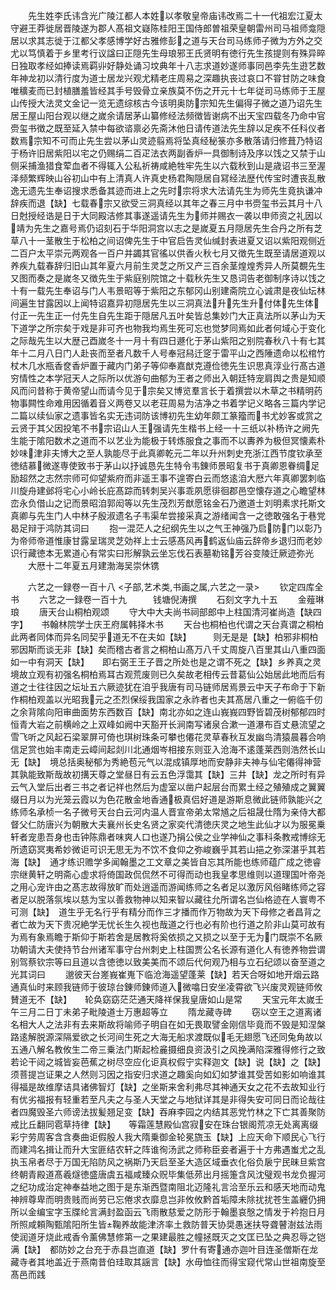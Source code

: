<!-- { "loadSidebar": true } -->
　　先生姓李氏讳含光广陵江都人本姓以孝敬皇帝庙讳改焉二十一代祖宏江夏太守避王莽徙居晋陵遂为郡人髙祖文嶷陈桂阳王国侍郎曽祖荣皇朝雷州司马祖师龛隠居以求其志徙于江都父孝感博学好古雅修彭之道与天台司马练师子微为方外之交尤以笃慎着于乡里考行议諡曰正隠先生母琅邪王氏贤明有徳行先生孩提则有殊异晬日独取孝经如捧读焉羁丱好静处诵习坟典年十八志求道妙遂师事同邑李先生逰艺数年神龙初以清行度为道士居龙兴观尤精老庄周易之深趣执丧过哀口不甞甘防之味食唯穬麦而已封植膳羞皆经其手号毁骨立亲族莫不伤之开元十七年従司马练师于王屋山传授大法灵文金记一览无遗综核古今该明奥防宗知先生偏得子微之道乃诏先生居王屋山阳台观以继之嵗余请居茅山纂修经法频徴皆谢病不出天宝四载冬乃命中官赍玺书徴之既至延入禁中每欲谘禀必先斋沐他日请传道法先生辞以足疾不任科仪者数焉宗知不可而止先生尝以茅山灵迹翦焉将坠真经秘箓亦多散落请归修葺乃特诏于杨许旧居紫阳以宅之仍赐绢二百疋法衣两副香炉一具御制诗及序以饯之又禁于山侧采捕渔猎食荤血者不得辄入公私祈祷咸絶牲牢先生以六载秋到山是歳诏书三至渥泽频繁辉映山谷初山中有上清真人许真史杨君陶隠居自冩经法歴代传宝时遭丧乱散逸无遗先生奉诏搜求悉备其迹而进上之先时宗将求大法请先生为师先生竟执谦冲辞疾而退【缺】七载春宗又欲受三洞真经以其年之春三月中书赍玺书云其月十八日尅授经诰是日于大同殿洁修其事遂遥请先生为师并赐衣一袭以申师资之礼因以靖为先生之嘉号焉仍诏刻石于华阳洞宫以志之是嵗夏五月隠居先生合丹之所有芝草八十一茎散生于松柏之间诏俾先生于中官启告灵仙缄封表进夏又诏以紫阳观侧近二百户太平崇元两观各一百户并蠲其官徭以供香火秋七月又徴先生既至请居道观以养疾九载春辞归旧山其年夏六月前生灵芝之所又产三百余茎煌煌秀异人所莫覩先生又图而奏之是嵗冬又徴先生于紫庭别院馆之十载秋先生又恳词告老御制序诗以饯之十有一载先生奉诏与门人韦景昭等于紫阳之东郁冈山别建斋院立心诚肃是夜仙坛林间遍生甘露因以上闻特诏嘉异初隠居先生以三洞真法升先生升付体先生体付正一先生正一付先生自先生距于隠居凡五叶矣皆总集妙门大正真法所以茅山为天下道学之所宗矣于戏是非可齐也物我均焉生死可忘也觉梦同焉如此者何域心于变化之际哉先生以大歴己酉嵗冬十一月十有四日遯化于茅山紫阳之别院春秋八十有七其年十二月八日门人赴丧而至者凡数千人号奉冠舄迁窆于雷平山之西陲遗命以松棺竹杖木几水瓶香奁香炉置于藏内门弟子等仰奉嘉猷克遵俭徳先生识思真淳业行髙古道穷情性之本学冠天人之际所以优游句曲郁为王者之师出入朝廷特宠肩舆之贵是知顺风而问昔称于黄帝望山而请今见于宗矣又博览羣言长于着撰尝以木草之书精明药物事闗性命难用因循着音义两卷又以老荘周易为洁净之书着学记义略各三篇内学记二篇以续仙家之遗事皆名实无违词防该博初先生幼年颇工篆籀而书尤妙客或赏之云贤于其父因投笔不书宗诏山人王强请先生楷书上经一十三纸以补杨许之阙先生能于隂阳数术之道而不以艺业为能极于转炼服食之事而不以夀养为极但冥懐素朴妙味津非夫博大之至人孰能尽于此真卿乾元二年以升州刺史充浙江西节度钦承至徳结慕微遂専使致书于茅山以抒诚恳先生特令韦錬师景昭复书于真卿恩眷绸足励超然之志然宗师可仰望紫府而非遥王事不遑寄白云而悠逺洎大厯六年真卿罢刺临川旋舟建邺将宅心小岭长庇髙踪而转刺吴兴事乖夙愿徘徊郡邑空懐存道之心瞻望林峦永负借山之记而景昭洎郭闳等以先生茂烈芳猷愿铭金石乃邀道士刘明素求托斯文真卿与先生门人中林子殷淑遗名子韦渠牟尝接采真之游绪闻含一之徳敢强名于巷党曷足辩于鸿防其词曰
　　抱一混茫人之纪纲先生以之气王神强乃启防门以彰乃为帝师帝道惟康甘露呈瑞灵芝効祥上士云感髙风再鹤返仙庙云辞帝乡退归而老妙识行藏徳本无累道心有常实曰形解孰云坐忘伐石表墓勒铭芳谷变陵迁厥迹弥光
　　大厯十二年夏五月建渤海吴崇休镌

　　六艺之一録卷一百十八
<子部,艺术类,书画之属,六艺之一录>
　　钦定四库全书
　　六艺之一録卷一百十九　　　钱塘倪涛撰
　　石刻文字九十五
　　金薤琳琅
　　唐天台山桐柏观颂
　　守大中大夫尚书祠部郎中上柱国清河崔尚造【缺四字】　　书翰林院学士庆王府属韩择木书
　　天台也桐柏也代谓之天台真谓之桐柏此两者同体而异名同契乎道无不在夫如【缺】　　　则无是是【缺】柏邪非桐柏邪因斯而谈无非【缺】矣而稽古者言之桐柏山髙万八千丈周旋八百里其山八重四面如一中有洞天【缺】　　即右弼王王子晋之所处也是之谓不死之【缺】乡养真之灵境故立观有初强名桐柏焉耳古观荒废则已久矣故老相传云昔葛仙公始居此地而后有道之士往往因之坛址五六厥迹犹在洎乎我唐有司马链师居焉景云中天子布命于下新作桐柏观盖以光昭我元之丕烈保绥我国家之永祚者也夫其髙居八重之一俯临千仞之余背隂向阳审曲面势东西数百【缺】南北亦如之连山峩峩四野皆碧茂树郁郁四时恒青大岩之前横岭之上双峰如阙中天豁开长涧南写诸泉合漱一道瀑布百丈悬流望之雪飞听之风起石梁翠屏可倚也琪树珠条可攀也僊花灵草春秋互发幽鸟清猿晨暮合响信足赏也始丰南走云嶂间起剡川北通烟岑相接东则亚入沧海不逺蓬莱西则浩然长山无【缺】　境总括奥秘郁为秀絶苞元气以混成镇厚地而安静非夫神与仙宅僊得神营其孰能致斯哉故初搆天尊之堂昼日有云五色浮霭其【缺】三井【缺】龙之所时有异云气入堂后出者三书之者记祥也然后为虚室以凿户起层台而累土经之殖殖成之翼翼缀日月以为光笼云霞以为色花散金地香通极真侣好道是游斯息微此链师孰能兴之练师名承桢一名子微号天台白云河内温人晋宣帝弟太常馗之后祖晟仕隋为亲侍大都督父仁防唐兴为朝散大夫襄州长史名贤之家奕代清徳庆灵之地生此仙才以为服冕乗轩者宠患吾身也击钟陈鼎者味爽人口也遂乃捐公侯之业学神仙之事科条教戒博综无所遗窈冥夷希妙微讵可识无思无为不饮不食仰之弥峻巍乎其若山挹之弥深湛乎其若海【缺】　通才练识赡学多闻翰墨之工文章之美皆自忘其所能也练师蕴广成之徳睿宗继黄轩之明斋心虚求将倚国政侃侃然不可得而动也我皇孝思维则以道理国叶帝尧之用心宠许由之髙志故得放旷而处逍遥而游闻练师之名者足以激厉风俗睹练师之容者足以脱落氛埃以慈为宝以善救物神以知来智以藏往允所谓名岂仙格迹在人寰粤不可测【缺】　道生乎无名行乎有精分而作三才播而作万物故为天下母修之者昌背之者亡故为天下贵况絶学无忧长生久视也哉道之行也必有阶也行道之阶非山莫可故有为焉有象焉瞻于斯仰于斯若舍是居教将奚依损之又损之以至于无为门既崇不名厥功朝请大夫使持节台州诸军事守台州刺史上柱国贾公名长源有道化人有徳养物尝谓别驾蔡钦宗等曰且道以含徳徳以致美美而不颂后代何观乃相与立石纪颂以奋至道之光其词曰
　　邈彼天台嵳峩崔嵬下临沧海遥望蓬莱【缺】若天合呀如地开烟云路通真仙时来顾我链师于彼琼台錬师錬师道入微噏日安坐凌霄欲飞兴废灵观链师攸賛道无不【缺】　　轮奂窈窈茫茫通天降祥保我皇唐如山是常
　　天宝元年太嵗壬午三月二日丁未弟子毗陵道士万惠超等立
　　隋龙藏寺碑
　　窃以空王之道离诸名相大人之法非有去来斯故将喻师子明自在如无畏取譬金刚信毕竟而不毁是知涅槃路逺解脱源深隔爱欲之长河间生死之大海无船求渡既似毛无翅愿飞还同兔角故以五通八解名教攸生二帝三乗法门斯起检麄摄细良资汲引之风挽满陷深雅得修行之致若论干闼之城皆妄芭蕉之树尽空应化讵真权假宁实释迦文【缺】说【缺】之【缺】须菩提岂证果之人然则习因之指安归求道之趣奚向如幻如梦谁其受苦如影如响谁其得福是故维摩诘具诸佛智灯【缺】之坐斯来舍利弗尽其神通天女之花不去故知业行有优劣福报有轻重若至凡夫之与圣人天堂之与地狱详其是非得失安可同日而论哉往者四魔毁圣六师谤法拔髪翘足变【缺】吞麻李园之内结其恶党竹林之下亡其善聚防戒比丘翻同雹草持律【缺】　　等霜莲慧殿仙宫寂安在珠台银阁荒凉无处离离缀彩宁劳周客含含奏曲讵假殷人我大隋乗御金轮冕旒玉【缺】上应天命下顺民心飞行而建鸿名揖让而升大宝匪结农轩之阵谁徇汤武之师称臣妾者遍于十方弗遇蚩尤之乱执玉帛者尽于万国无陷防风之祸斯乃天启至圣大造区域垂衣化俗负扆宁民昧旦紫宫终朝青殿道髙羲燧徳盛唐虞五福咸臻众贶毕集低茒出月摇箑含风沈璧观书龙负握河之纪功成治定神奉益地之图于是东渐西暨南阻北迈隆礼言洽至乐云和感天地而动鬼神辨尊卑而明贵贱而尚劳已忘倦求衣靡息岂非攸攸黔首垢障未除扰扰苍生盖纒仍拥所以金编宝字玉牒纶言满封盈函云飞雨散慈爱之防形于翰墨哀慇之情发于衿抱日月所照咸頼陶甄隂阳所生皆鞠养故能津济率土救防普天协奨愚迷扶导聋瞽澍兹法雨使润道牙烧此戒香令薰佛慧修第一之果建最胜之幢拯既灭之文匡已坠之典忍辱之铠满【缺】　都防妙之台充于赤县岂直道【缺】罗什有寄通亦迦叶目连圣僧斯在龙藏寺者其地盖近于燕南昔伯珪取其謡言【缺】水毋恤往而得宝窥代常山世祖南旋至髙邑而践
